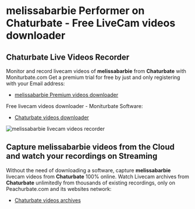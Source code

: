 # melissabarbie Performer on Chaturbate - Free LiveCam videos downloader

## Chaturbate Live Videos Recorder

Monitor and record livecam videos of **melissabarbie** from **Chaturbate** with Moniturbate.com
Get a premium trial for free by just and only registering with your Email address:
* [melissabarbie Premium videos downloader](https://moniturbate.com/request-demo-licence-key.html)

Free livecam videos downloader - Moniturbate Software:
* [Chaturbate videos downloader](https://moniturbate.com/moniturbate-download-software.html)

![melissabarbie livecam videos recorder](https://peachurnet.com/templates/moniturbate-software.png)


## Capture melissabarbie videos from the Cloud and watch your recordings on Streaming

Without the need of downloading a software, capture **melissabarbie** livecam videos from **Chaturbate** 100% online.
Watch Livecam archives from **Chaturbate** unlimitedly from thousands of existing recordings, only on Peachurbate.com and its websites network:
* [Chaturbate videos archives](https://peachurnet.com/)